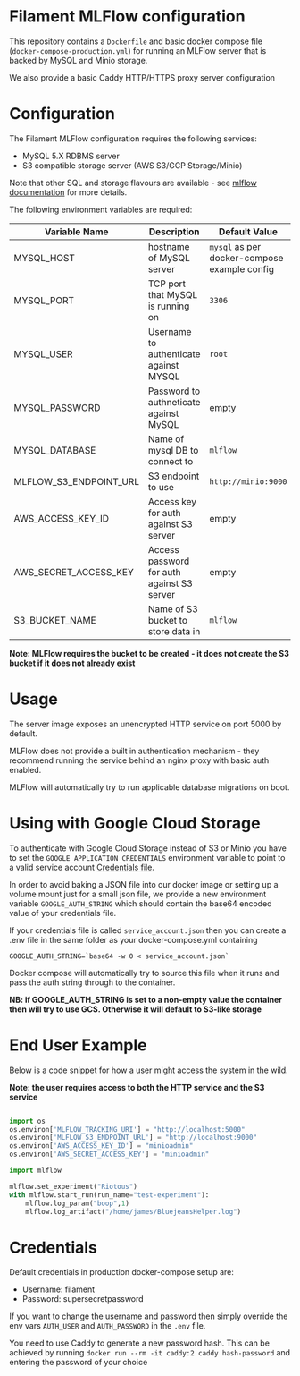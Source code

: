 # Filament MLFlow configuration

This repository contains a `Dockerfile` and basic docker compose file (`docker-compose-production.yml`) for running an MLFlow server that is backed by MySQL and Minio storage.

We also provide a basic Caddy HTTP/HTTPS proxy server configuration


# Configuration

The Filament MLFlow configuration requires the following services:

 * MySQL 5.X RDBMS server
 * S3 compatible storage server (AWS S3/GCP Storage/Minio)

Note that other SQL and storage flavours are available - see [mlflow documentation](https://mlflow.org/docs/latest/tracking.html) for more details.


The following environment variables are required:

| Variable Name| Description| Default Value|
| -------------|------------|---------------|
| MYSQL_HOST| hostname of MySQL server| `mysql` as per docker-compose example config|
| MYSQL_PORT| TCP port that MySQL is running on| `3306`| 
| MYSQL_USER| Username to authenticate against MYSQL | `root`|
| MYSQL_PASSWORD| Password to authneticate against MySQL | empty |
| MYSQL_DATABASE| Name of mysql DB to connect to | `mlflow`|
| MLFLOW_S3_ENDPOINT_URL| S3 endpoint to use| `http://minio:9000`|
| AWS_ACCESS_KEY_ID | Access key for auth against S3 server | empty|
| AWS_SECRET_ACCESS_KEY| Access password for auth against S3 server |empty|
| S3_BUCKET_NAME | Name of S3 bucket to store data in| `mlflow`|

**Note: MLFlow requires the bucket to be created - it does not create the S3 bucket if it does not already exist**

# Usage

The server image exposes an unencrypted HTTP service on port 5000 by default.

MLFlow does not provide a built in authentication mechanism - they recommend running the service behind an nginx proxy with basic auth enabled.

MLFlow will automatically try to run applicable database migrations on boot.

# Using with Google Cloud Storage

To authenticate with Google Cloud Storage instead of S3 or Minio you have to set the `GOOGLE_APPLICATION_CREDENTIALS` environment variable to point to a 
valid service account  [Credentials file](https://cloud.google.com/docs/authentication/production).

In order to avoid baking a JSON file into our docker image or setting up a volume mount just for a small json file, we provide a new environment variable `GOOGLE_AUTH_STRING` which should contain the base64 encoded value of your credentials file.

If your credentials file is called `service_account.json` then you can create a .env file in the same folder as your docker-compose.yml containing
```
GOOGLE_AUTH_STRING=`base64 -w 0 < service_account.json`
```
Docker compose will automatically try to source this file when it runs and pass the auth string through to the container.

**NB: if GOOGLE_AUTH_STRING is set to a non-empty value the container then will try to use GCS. Otherwise it will default to S3-like storage**


# End User Example

Below is a code snippet for how a user might access the system in the wild. 

**Note: the user requires access to both the HTTP service and the S3 service**

```python

import os
os.environ['MLFLOW_TRACKING_URI'] = "http://localhost:5000"
os.environ['MLFLOW_S3_ENDPOINT_URL'] = "http://localhost:9000"
os.environ['AWS_ACCESS_KEY_ID'] = "minioadmin"
os.environ['AWS_SECRET_ACCESS_KEY'] = "minioadmin"

import mlflow

mlflow.set_experiment("Riotous")
with mlflow.start_run(run_name="test-experiment"):
    mlflow.log_param("boop",1)
    mlflow.log_artifact("/home/james/BluejeansHelper.log")
```


# Credentials

Default credentials in production docker-compose setup are:

- Username: filament
- Password: supersecretpassword

If you want to change the username and password then simply override the env vars `AUTH_USER` and `AUTH_PASSWORD` in the `.env` file.

You need to use Caddy to generate a new password hash. This can be achieved by running `docker run --rm -it caddy:2 caddy hash-password` and entering the password of your choice
